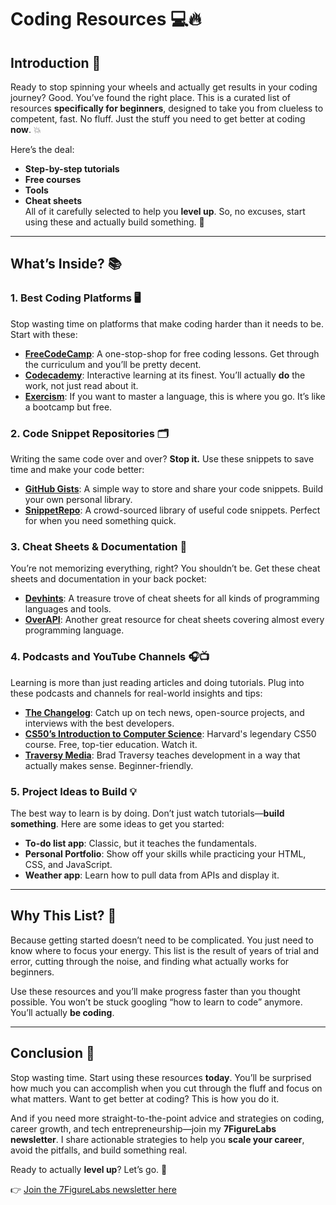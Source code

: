 # **Coding Resources** 💻🔥

## **Introduction** 🚀  
Ready to stop spinning your wheels and actually get results in your coding journey? Good. You’ve found the right place. This is a curated list of resources **specifically for beginners**, designed to take you from clueless to competent, fast. No fluff. Just the stuff you need to get better at coding **now**. 💥

Here’s the deal:  
- **Step-by-step tutorials**  
- **Free courses**  
- **Tools**  
- **Cheat sheets**  
All of it carefully selected to help you **level up**. So, no excuses, start using these and actually build something. 🚀

---

## **What’s Inside?** 📚  

### 1. **Best Coding Platforms** 🖥️  
Stop wasting time on platforms that make coding harder than it needs to be. Start with these:  
- **[FreeCodeCamp](https://www.freecodecamp.org/)**: A one-stop-shop for free coding lessons. Get through the curriculum and you’ll be pretty decent.  
- **[Codecademy](https://www.codecademy.com/)**: Interactive learning at its finest. You’ll actually **do** the work, not just read about it.  
- **[Exercism](https://exercism.io/)**: If you want to master a language, this is where you go. It’s like a bootcamp but free.

### 2. **Code Snippet Repositories** 🗂️  
Writing the same code over and over? **Stop it.** Use these snippets to save time and make your code better:
- **[GitHub Gists](https://gist.github.com/)**: A simple way to store and share your code snippets. Build your own personal library.  
- **[SnippetRepo](https://snippetrepo.com/)**: A crowd-sourced library of useful code snippets. Perfect for when you need something quick.

### 3. **Cheat Sheets & Documentation** 📄  
You’re not memorizing everything, right? You shouldn’t be. Get these cheat sheets and documentation in your back pocket:
- **[Devhints](https://devhints.io/)**: A treasure trove of cheat sheets for all kinds of programming languages and tools.
- **[OverAPI](https://overapi.com/)**: Another great resource for cheat sheets covering almost every programming language.

### 4. **Podcasts and YouTube Channels** 🎧📺  
Learning is more than just reading articles and doing tutorials. Plug into these podcasts and channels for real-world insights and tips:
- **[The Changelog](https://changelog.com/podcast)**: Catch up on tech news, open-source projects, and interviews with the best developers.
- **[CS50’s Introduction to Computer Science](https://www.youtube.com/watch?v=8mAITcNtQW0)**: Harvard's legendary CS50 course. Free, top-tier education. Watch it.  
- **[Traversy Media](https://www.youtube.com/user/TechGuyWeb)**: Brad Traversy teaches development in a way that actually makes sense. Beginner-friendly.

### 5. **Project Ideas to Build** 💡  
The best way to learn is by doing. Don’t just watch tutorials—**build something**. Here are some ideas to get you started:  
- **To-do list app**: Classic, but it teaches the fundamentals.  
- **Personal Portfolio**: Show off your skills while practicing your HTML, CSS, and JavaScript.  
- **Weather app**: Learn how to pull data from APIs and display it.

---

## **Why This List?** 🤔  
Because getting started doesn’t need to be complicated. You just need to know where to focus your energy. This list is the result of years of trial and error, cutting through the noise, and finding what actually works for beginners.  

Use these resources and you’ll make progress faster than you thought possible. You won’t be stuck googling “how to learn to code” anymore. You’ll actually **be coding**. 

---

## **Conclusion** 🎯  
Stop wasting time. Start using these resources **today**. You’ll be surprised how much you can accomplish when you cut through the fluff and focus on what matters. Want to get better at coding? This is how you do it.  

And if you need more straight-to-the-point advice and strategies on coding, career growth, and tech entrepreneurship—join my **7FigureLabs newsletter**. I share actionable strategies to help you **scale your career**, avoid the pitfalls, and build something real.

Ready to actually **level up**? Let’s go. 🚀

👉 [Join the 7FigureLabs newsletter here](http://eepurl.com/i5fD_M)
